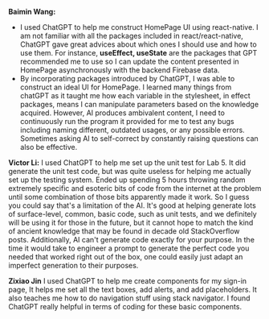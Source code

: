 **Baimin Wang:**
- I used ChatGPT to help me construct HomePage UI using react-native. I am not familiar with all the packages included in react/react-native, ChatGPT gave great advices about which ones I should use and how to use them. For instance, **useEffect, useState** are the packages that GPT recommended me to use so I can update the content presented in HomePage asynchronously with the backend Firebase data. 
- By incorporating packages introduced by ChatGPT, I was able to construct an ideal UI for HomePage. I learned many things from chatGPT as it taught me how each variable in the stylesheet, in effect packages, means I can manipulate parameters based on the knowledge acquired. However, AI produces ambivalent content, I need to continuously run the program it provided for me to test any bugs including naming different, outdated usages, or any possible errors. Sometimes asking AI to self-correct by constantly raising questions can also be effective.

**Victor Li:**
I used ChatGPT to help me set up the unit test for Lab 5. It did generate the unit test code, but was quite useless for helping me actually set up the testing system. Ended up spending 5 hours throwing random extremely specific and esoteric bits of code from the internet at the problem until some combination of those bits apparently made it work. So I guess you could say that's a limitation of the AI. It's good at helping generate lots of surface-level, common, basic code, such as unit tests, and we definitely will be using it for those in the future, but it cannot hope to match the kind of ancient knowledge that may be found in decade old StackOverflow posts. Additionally, AI can't generate code exactly for your purpose. In the time it would take to engineer a prompt to generate the perfect code you needed that worked right out of the box, one could easily just adapt an imperfect generation to their purposes.

**Zixiao Jin**
I used ChatGPT to help me create components for my sign-in page, It helps me set all the text boxes, add alerts, and add placeholders. It also teaches me how to do navigation stuff using stack navigator. I found ChatGPT really helpful in terms of coding for these basic components.
